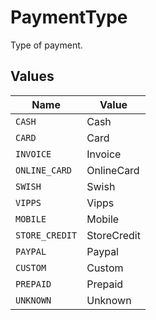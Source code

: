 # PaymentType

Type of payment.


## Values

| Name           | Value          |
| -------------- | -------------- |
| `CASH`         | Cash           |
| `CARD`         | Card           |
| `INVOICE`      | Invoice        |
| `ONLINE_CARD`  | OnlineCard     |
| `SWISH`        | Swish          |
| `VIPPS`        | Vipps          |
| `MOBILE`       | Mobile         |
| `STORE_CREDIT` | StoreCredit    |
| `PAYPAL`       | Paypal         |
| `CUSTOM`       | Custom         |
| `PREPAID`      | Prepaid        |
| `UNKNOWN`      | Unknown        |